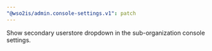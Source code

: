 ```yaml
---
"@wso2is/admin.console-settings.v1": patch
---
```


Show secondary userstore dropdown in the sub-organization console settings.

